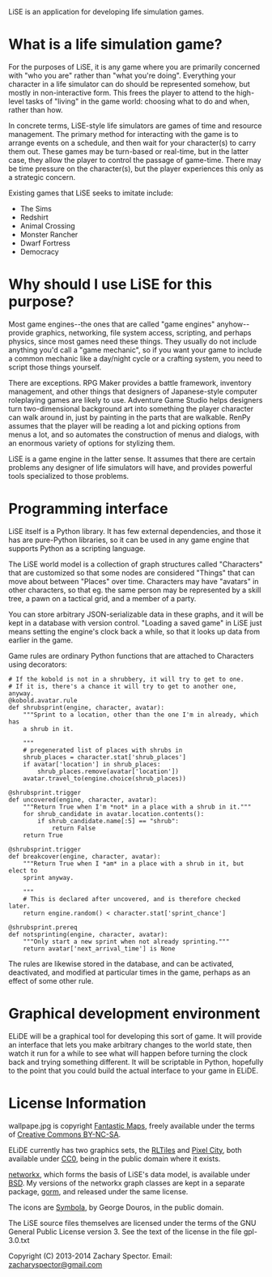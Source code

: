 LiSE is an application for developing life simulation games.

# What is a life simulation game?

For the purposes of LiSE, it is any game where you are primarily
concerned with "who you are" rather than "what you're
doing". Everything your character in a life simulator can do should be
represented somehow, but mostly in non-interactive form. This frees
the player to attend to the high-level tasks of "living" in the game
world: choosing what to do and when, rather than how.

In concrete terms, LiSE-style life simulators are games of time and
resource management. The primary method for interacting with the game
is to arrange events on a schedule, and then wait for your
character(s) to carry them out. These games may be turn-based or
real-time, but in the latter case, they allow the player to control
the passage of game-time. There may be time pressure on the character(s),
but the player experiences this only as a strategic concern.

Existing games that LiSE seeks to imitate include:

* The Sims
* Redshirt
* Animal Crossing
* Monster Rancher
* Dwarf Fortress
* Democracy

# Why should I use LiSE for this purpose?

Most game engines--the ones that are called "game engines"
anyhow--provide graphics, networking, file system access, scripting,
and perhaps physics, since most games need these things. They usually
do not include anything you'd call a "game mechanic", so if you want
your game to include a common mechanic like a day/night cycle or a
crafting system, you need to script those things yourself.

There are exceptions. RPG Maker provides a battle framework, inventory
management, and other things that designers of Japanese-style computer
roleplaying games are likely to use. Adventure Game Studio helps
designers turn two-dimensional background art into something the
player character can walk around in, just by painting in the parts
that are walkable. RenPy assumes that the player will be reading a lot
and picking options from menus a lot, and so automates the
construction of menus and dialogs, with an enormous variety of
options for stylizing them.

LiSE is a game engine in the latter sense. It assumes that there are
certain problems any designer of life simulators will have, and
provides powerful tools specialized to those problems.

# Programming interface

LiSE itself is a Python library. It has few external dependencies, and
those it has are pure-Python libraries, so it can be used in any game
engine that supports Python as a scripting language.

The LiSE world model is a collection of graph structures called
"Characters" that are customized so that some nodes are considered
"Things" that can move about between "Places" over time. Characters
may have "avatars" in other characters, so that eg. the same person may be
represented by a skill tree, a pawn on a tactical grid, and a member
of a party.

You can store arbitrary JSON-serializable data in these
graphs, and it will be kept in a database with version
control. "Loading a saved game" in LiSE just means setting the
engine's clock back a while, so that it looks up data from earlier in
the game.

Game rules are ordinary Python functions that are attached to
Characters using decorators:

```
# If the kobold is not in a shrubbery, it will try to get to one.
# If it is, there's a chance it will try to get to another one, anyway.
@kobold.avatar.rule
def shrubsprint(engine, character, avatar):
    """Sprint to a location, other than the one I'm in already, which has
    a shrub in it.

    """
    # pregenerated list of places with shrubs in
    shrub_places = character.stat['shrub_places']
    if avatar['location'] in shrub_places:
        shrub_places.remove(avatar['location'])
    avatar.travel_to(engine.choice(shrub_places))

@shrubsprint.trigger
def uncovered(engine, character, avatar):
    """Return True when I'm *not* in a place with a shrub in it."""
    for shrub_candidate in avatar.location.contents():
        if shrub_candidate.name[:5] == "shrub":
            return False
    return True

@shrubsprint.trigger
def breakcover(engine, character, avatar):
    """Return True when I *am* in a place with a shrub in it, but elect to
    sprint anyway.

    """
    # This is declared after uncovered, and is therefore checked later.
    return engine.random() < character.stat['sprint_chance']

@shrubsprint.prereq
def notsprinting(engine, character, avatar):
    """Only start a new sprint when not already sprinting."""
    return avatar['next_arrival_time'] is None
```

The rules are likewise stored in the database, and can be activated,
deactivated, and modified at particular times in the game, perhaps as
an effect of some other rule.

# Graphical development environment

ELiDE will be a graphical tool for developing this sort of game. It
will provide an interface that lets you make arbitrary changes to the
world state, then watch it run for a while to see what will happen
before turning the clock back and trying something different. It will
be scriptable in Python, hopefully to the point that you could build
the actual interface to your game in ELiDE.

# License Information

wallpape.jpg is copyright [Fantastic
Maps](http://www.fantasticmaps.com/free-stuff/), freely available
under the terms of [Creative Commons
BY-NC-SA](https://creativecommons.org/licenses/by-nc-sa/3.0/).

ELiDE currently has two graphics sets, the
[RLTiles](http://rltiles.sourceforge.net/) and [Pixel
City](http://opengameart.org/content/pixel-city), both available under
[CC0](http://creativecommons.org/publicdomain/zero/1.0/), being in the
public domain where it exists.

[networkx](http://networkx.github.io/), which forms the basis of
LiSE's data model, is available under
[BSD](http://networkx.github.io/documentation/latest/reference/legal.html). My
versions of the networkx graph classes are kept in a separate package,
[gorm](https://github.com/LogicalDash/gorm), and released under the
same license.

The icons are [Symbola](http://users.teilar.gr/~g1951d/), by George
Douros, in the public domain.

The LiSE source files themselves are licensed under the terms of the
GNU General Public License version 3. See the text of the license in
the file gpl-3.0.txt

Copyright (C) 2013-2014 Zachary Spector. Email: zacharyspector@gmail.com
